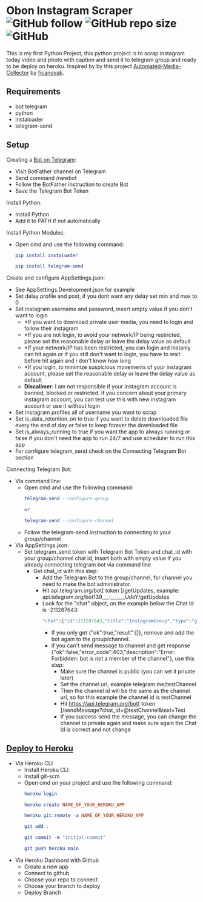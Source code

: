 # Obon Instagram Scraper ![GitHub follow](https://img.shields.io/github/followers/rezaffikri?label=Follow&style=social) ![GitHub repo size](https://img.shields.io/github/repo-size/rezaffikri/ObonInstagramScraper) ![GitHub](https://img.shields.io/github/license/rezaffikri/ObonInstagramScraper)

 This is my first Python Project, this python project is to scrap instagram today video and photo with caption and send it to telegram group and ready to be deploy on heroku.
 Inspired by by this project [Automated-Media-Collector](https://github.com/ficanovak/Automated-Media-Collector) by [ficanovak](https://github.com/ficanovak).
 
 ## Requirements
- bot telegram
- python
- instaloader
- telegram-send
 
 ##  Setup
Creating a [Bot on Telegram](https://core.telegram.org/bots):
- Visit BotFather channel on Telegram
- Send command /newbot
- Follow the BotFather instruction to create Bot
- Save the Telegram Bot Token

Install Python:
- Install Python
- Add it to PATH if not automatically

Install Python Modules:
- Open cmd and use the following command:
    ```elm
    pip install instaloader

    pip install telegram-send
    ```

Create and configure AppSettings.json:
- See AppSettings.Development.json for example
- Set delay profile and post, if you dont want any delay set min and max to 0
- Set instagram username and password, insert empty value if you don't want to login
    - *If you want to download private user media, you need to login and follow their instagram
    - *If you are not login, to avoid your network/IP being restricted, please set the reasonable delay or leave the delay value as default
    - *If your network/IP has been restricted, you can login and instanly can hit again or if you still don't want to login, you have to wait before hit again and i don't know how long
    - *If you login, to minimize suspicious movements of your instagram account, please set the reasonable delay or leave the delay value as default
    - **Discalimer**: I am not responsible if your instagram account is banned, blocked or restricted. if you concern about your primary instagram account, you can test use this with new instagram account or use it without login
- Set instagram profiles all of username you want to scrap
- Set is_data_retention_on to true if you want to delete downloaded file every the end of day or false to keep forever the downloaded file
- Set is_always_running to true if you want the app to always running or false if you don't need the app to run 24/7 and use scheduler to run this app
- For configure telegram_send check on the Connecting Telegram Bot section

Connecting Telegram Bot:
- Via command line:
    - Open cmd and use the following command:
        ```elm
        telegram-send --configure-group

        or

        telegram-send --configure-channel
        ```
    - Follow the telegram-send instruction to connecting to your group/channel
- Via AppSettings.json:
    - Set telegram_send token with Telegram Bot Token and chat_id with your group/channel chat id, insert both with empty value if you already connecting telegram bot via command line
        - Get chat_id with this step:
            - Add the Telegram Bot to the group/channel, for channel you need to make the bot administrator.
            - Hit api.telegram.org/bot[ token ]/getUpdates, example: api.telegram.org/bot139___:______UdeY/getUpdates
            - Look for the "chat" object, on the example below the Chat Id is -211287643:
                ```elm
                "chat":{"id":211287643,"title":"InstagramGroup","type":"group","all_members_are_administrators":true}
                ```
                - If you only get {"ok":true,"result":[]}, remove and add the bot again to the group/channel.
                - if you can't send message to channel and get response {"ok":false,"error_code":403,"description":"Error: Forbidden: bot is not a member of the channel"}, use this step:
                    - Make sure the channel is public (you can set it private later)
                    - Set the channel url, example telegram.me/testChannel
                    - Then the channel id will be the same as the channel url, so for this example the channel id is testChannel
                    - Hit https://api.telegram.org/bot[ token ]/sendMessage?chat_id=@testChannel&text=Test
                    - If you success send the message, you can change the channel to private again and make sure again the Chat Id is correct and not change

## [Deploy to Heroku](https://devcenter.heroku.com/articles/getting-started-with-python)
- Via Heroku CLI
    - Install Heroku CLI
    - Install git-scm
    - Open cmd on your project and use the following command:
        ```elm
        heroku login

        heroku create NAME_OF_YOUR_HEROKU_APP

        heroku git:remote -a NAME_OF_YOUR_HEROKU_APP

        git add .

        git commit -m "initial-commit"

        git push heroku main
        ```
- Via Heroku Dashbord with Github
    - Create a new app
    - Connect to github
    - Choose your repo to connect
    - Choose your branch to deploy
    - Deploy Branch